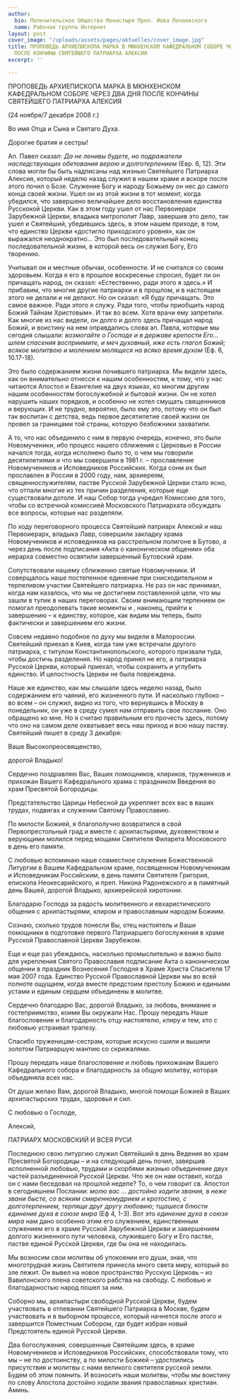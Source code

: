 ```yaml
---
author:
  bio: Попечительское Общество Монастыря Преп. Иова Почаевского
  name: Рабочая группа Интернет
layout: post
cover_image: "/uploads/assets/pages/aktuelles/cover_image.jpg"
title: ПРОПОВЕДЬ АРХИЕПИСКОПА МАРКА В МЮНХЕНСКОМ КАФЕДРАЛЬНОМ СОБОРЕ ЧЕРЕЗ ДВА ДНЯ
  ПОСЛЕ КОНЧИНЫ СВЯТЕЙШЕГО ПАТРИАРХА АЛЕКСИЯ
excerpt: ''

---
```

ПРОПОВЕДЬ АРХИЕПИСКОПА МАРКА В МЮНХЕНСКОМ КАФЕДРАЛЬНОМ СОБОРЕ ЧЕРЕЗ ДВА ДНЯ ПОСЛЕ КОНЧИНЫ СВЯТЕЙШЕГО ПАТРИАРХА АЛЕКСИЯ

(24 ноября/7 декабря 2008 г.)

Во имя Отца и Сына и Святаго Духа.

Дорогие братия и сестры!

Ап. Павел сказал: _Да не ленивы будете, но подражатели наследствующих обетования верою и долготерпением_ (Евр. 6, 12). Эти слова могли бы быть надписаны над жизнью Святейшего Патриарха Алексия, который неделю назад служил в нашем храме и вскоре после этого почил о Бозе. Служение Богу и народу Божьему он нес до самого конца своей жизни. Ушел он из этой жизни в тот момент, когда убедился, что завершено величайшее дело восстановления единства Русскокой Церкви. Как в этом году ушел от нас Первоиерарх Зарубежной Церкви, владыка митрополит Лавр, завершив это дело, так ушел и Святейший, убедившись здесь, в этом нашем приходе, в том, что единство Церкви «достигло приходского уровня», как он выражался неоднократно... Это был последовательный конец последовательной жизни, в которой весь он служил Богу, Его творению.

Учитывал он и местные обычаи, особенности. И не считался со своим здоровьем. Когда я его в прошлое воскресенье спросил, будет ли он причащать народ, он сказал: «Естественно, ради этого я здесь.» И прибавим, что многие другие патриархи и в прошлом, и в настоящем этого не делали и не делают. Но он сказал: «Я буду причащать. Это самое важное. Ради этого я служу. Ради того, чтобы приобщить народ Божий Тайнам Христовым». И так во всем. Хотя врачи ему запретили. Как многие из нас видели, он долго и долго здесь причащал народ Божий, и воистину на нем оправдались слова ап. Павла, которые мы сегодня слышали: _возмогайте о Господе и в державе крепости Его... шлем спасения восприимите, и меч духовный, иже есть глагол Божий; всякое молитвою и молением молящеся на всяко время духом_ (Еф. 6, 10.17-18).

Это было содержанием жизни почившего патриарха. Мы видели здесь, как он внимательно отнесся к нашим особенностям, к тому, что у нас читаются Апостол и Евангелие на двух языках, ко многим другим нашим особенностям богослужебной и бытовой жизни. Он не хотел нарушить наших порядков, и особенно не хотел смущать священников и верующих. И не трудно, вероятно, было ему это, потому что он был так воспитан с детства, ведь первое десятилетие своей жизни он провел за границами той страны, которую безбожники захватили.

А то, что нас объединило с ним в первую очередь, конечно, это были Новомученики, ибо процесс нашего сближения с Церковью в России начался тогда, когда исполнено было то, о чем мы говорили десятилетиями и что мы совершили в 1981 г. – прославление Новомучеников и Исповедников Российских. Когда сонм их был прославлен в России в 2000 году, нам, архиереям, священнослужителям, пастве Русской Зарубежной Церкви стало ясно, что отпали многие из тех причин разделения, которые еще существовали дотоле. И наш Собор тогда учредил Комиссию для того, чтобы со встречной комиссией Московского Патриархата обсуждать все вопросы, которые нас разделяли.

По ходу переговорного процесса Святейший патриарх Алексий и наш Первоиерарх, владыка Лавр, совершили закладку храма Новомучеников и исповедников на расстрельном полигоне в Бутово, а через день после подписания «Акта о каноническом общении» оба иерарха совместно освятили завершенный Бутовский храм.

Сопутствовали нашему сближению святые Новомученики. И соверщалось наше постепенное единение при снисходительном и терпеливом участии Святейшего патриарха. Не раз он нас принимал, когда нам казалось, что мы не достигнем поставленной цели, что мы зашли в тупик в наших переговорах. Своим внимающим терпением он помогал преодолевать такие моменты и , наконец, прийти к завершению – к единству, которое, как видим мы теперь, было фактически и завершением его жизни.

Совсем недавно подобное по духу мы видели в Малороссии. Святейший приехал в Киев, когда там уже встречали другого патриарха, с титулом Константинопольского, которого призвали туда, чтобы достичь разделения. Но народ принял не его, а патриарха Русской Церкви, который приехал, чтобы сохранить и углубить единство. И целостность Церкви не была повреждена.

Наше же единство, как мы слышали здесь неделю назад, было содержанием его чаяний, его жизненного пути. И насколько глубоко – во всем – он служил, видно из того, что вернувшись в Москву в понедельник, он уже в среду сумел нам отправить свое послание. Оно обращено ко мне. Но я считаю правильным его прочесть здесь, потому что оно на самом деле охватывает весь наш приход и всю нашу паству. Святейший пишет в среду 3 декабря:

Ваше Высокопреосвященство,

дорогой Владыко!

Сердечно поздравляю Вас, Ваших помощников, клириков, тружеников и прихожан Вашего Кафедрального храма с праздником Введения во храм Пресвятой Богородицы.

Предстательство Царицы Небесной да укрепляет всех вас в ваших трудах, подвигах и служении Святому Православию.

По милости Божией, я благополучно возвратился в свой Первопрестольный град и вместе с архипастырями, духовенством и верующими молился перед мощами Святителя Филарета Московского в день его памяти.

С любовью вспоминаю наше совместное служение Божественной Литургии в Вашем Кафедральном храме, посвященном Новомученикам и Исповедникам Российским, в день памяти Святителя Григория, епископа Неокесарийского, и преп. Никона Радонежского и в памятный день Вашей, дорогой Владыко, архиерейской хиротонии.

Благодарю Господа за радость молитвенного и евхаристического общения с архипастырями, клиром и православным народом Божиим.

Сознаю, сколько трудов понесли Вы, отец настоятель и Ваши помощники в подготовке первого Патриаршего богослужения в храме Русской Православной Церкви Зарубежом.

Еще и еще раз убеждаюсь, насколько промыслительно и важно было для укрепления Святого Православия подписание Акта о каноническом общении в праздник Вознесения Господня в Храме Христа Спасителя 17 мая 2007 года. Единство Русской Православной Церкви мы во всей полноте ощущаем, когда вместе предстоим престолу Божию и едиными устами и единым сердцем объединены в молитве.

Сердечно благодарю Вас, дорогой Владыко, за любовь, внимание и гостеприимство, коими Вы окружали Нас. Прошу передать Наше благословение и благодарность отцу настоятелю, клиру и тем, кто с любовью устраивал трапезу.

Спасибо труженицам-сестрам, которые искусно сшили и вышили золотом Патриаршую мантию со скрижалями.

Прошу передать наше благословение и любовь прихожанам Вашего Кафедрального собора и благодарность за общую молитву, которая объединяла всех нас.

От души желаю Вам, дорогой Владыко, многой помощи Божией в Ваших архипастырских трудах, здоровья и сил.

С любовью о Господе,

Алексий,

ПАТРИАРХ МОСКОВСКИЙ И ВСЕЯ РУСИ

Последнюю свою литургию служил Святейший в день Ведения во храм Пресвятой Богородицы – и на следующий день почил, завершив исполненной любовью, трудами и скорбями жизнью объединение двух частей разъединенной Русской Церкви. Что же он нам оставил, когда он с нами беседовал на прошлой неделе? То, о чем говорит св. Апостол в сегодняшнем Послании: _молю вас ... достойно ходити звания, в неже звани бысте, со всяким смиренномудрием и кротостию, с долготерпением, терпяще друг другу любовию; тщашеся блюсти единение духа в союзе мира_ (Еф 4, 1-3). Вот это _единение духа в союзе мира_ нам дано особенно этим его служением, единственным служением его в храме Русской Зарубежной Церкви и завершением долгого жизненного пути человека, служившего Богу и Его пастве, пастве единой Русской Церкви, где бы она не находилась.

Мы возносим свои молитвы об упокоении его души, зная, что многотрудная жизнь Святителя принесла много света миру, который во зле лежит. Он вывел на новое пространство Русскую Церковь – из Вавилонского плена советского рабства на свободу. С любовью и благодарностью народ пошел за ним.

Соборно мы, архипастыри свободной Русской Церкви, будем участвовать в отпевании Святейшего Патриарха в Москве, будем участвовать и в выборном процессе, который начнется после этого и завершится Поместным Собором, где будет избран новый Предстоятель единой Русской Церкви.

Два богослужения, совершенные Святейшим здесь, в храме Новомучеников и Исповедников Российских, способствовали тому, что мы – не по достоинству, а по милости Божией – удостоились присутствия и молитвы с нами великого святителя русской земли. Будем об этом помнить. И возносить наши молитвы, чтобы мы воистину по слову Апостола достойно ходили звания православных христиан. Аминь.
